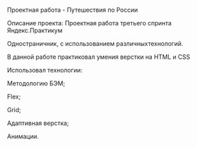 Проектная работа - Путешествия по России

Описание проекта:
Проектная работа третьего спринта Яндекс.Практикум

Одностраничник, с использованием различныхтехнологий.

В данной работе практиковал умения верстки на HTML и CSS

Использовал технологии:

Методологию БЭМ;

Flex;

Grid;

Адаптивная верстка;

Анимации.
